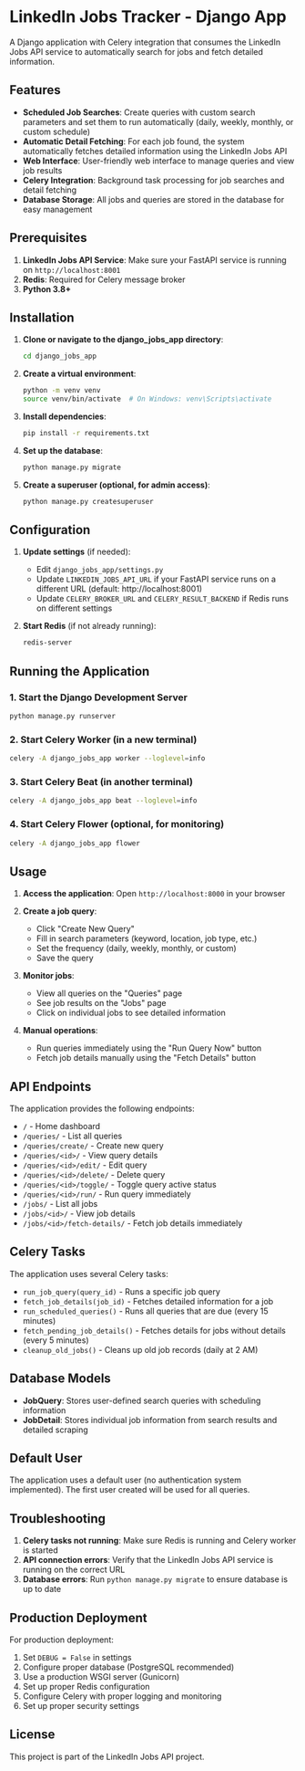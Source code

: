 # LinkedIn Jobs Tracker - Django App

A Django application with Celery integration that consumes the LinkedIn Jobs API service to automatically search for jobs and fetch detailed information.

## Features

- **Scheduled Job Searches**: Create queries with custom search parameters and set them to run automatically (daily, weekly, monthly, or custom schedule)
- **Automatic Detail Fetching**: For each job found, the system automatically fetches detailed information using the LinkedIn Jobs API
- **Web Interface**: User-friendly web interface to manage queries and view job results
- **Celery Integration**: Background task processing for job searches and detail fetching
- **Database Storage**: All jobs and queries are stored in the database for easy management

## Prerequisites

1. **LinkedIn Jobs API Service**: Make sure your FastAPI service is running on `http://localhost:8001`
2. **Redis**: Required for Celery message broker
3. **Python 3.8+**

## Installation

1. **Clone or navigate to the django_jobs_app directory**:
   ```bash
   cd django_jobs_app
   ```

2. **Create a virtual environment**:
   ```bash
   python -m venv venv
   source venv/bin/activate  # On Windows: venv\Scripts\activate
   ```

3. **Install dependencies**:
   ```bash
   pip install -r requirements.txt
   ```

4. **Set up the database**:
   ```bash
   python manage.py migrate
   ```

5. **Create a superuser (optional, for admin access)**:
   ```bash
   python manage.py createsuperuser
   ```

## Configuration

1. **Update settings** (if needed):
   - Edit `django_jobs_app/settings.py`
   - Update `LINKEDIN_JOBS_API_URL` if your FastAPI service runs on a different URL (default: http://localhost:8001)
   - Update `CELERY_BROKER_URL` and `CELERY_RESULT_BACKEND` if Redis runs on different settings

2. **Start Redis** (if not already running):
   ```bash
   redis-server
   ```

## Running the Application

### 1. Start the Django Development Server
```bash
python manage.py runserver
```

### 2. Start Celery Worker (in a new terminal)
```bash
celery -A django_jobs_app worker --loglevel=info
```

### 3. Start Celery Beat (in another terminal)
```bash
celery -A django_jobs_app beat --loglevel=info
```

### 4. Start Celery Flower (optional, for monitoring)
```bash
celery -A django_jobs_app flower
```

## Usage

1. **Access the application**: Open `http://localhost:8000` in your browser

2. **Create a job query**:
   - Click "Create New Query"
   - Fill in search parameters (keyword, location, job type, etc.)
   - Set the frequency (daily, weekly, monthly, or custom)
   - Save the query

3. **Monitor jobs**:
   - View all queries on the "Queries" page
   - See job results on the "Jobs" page
   - Click on individual jobs to see detailed information

4. **Manual operations**:
   - Run queries immediately using the "Run Query Now" button
   - Fetch job details manually using the "Fetch Details" button

## API Endpoints

The application provides the following endpoints:

- `/` - Home dashboard
- `/queries/` - List all queries
- `/queries/create/` - Create new query
- `/queries/<id>/` - View query details
- `/queries/<id>/edit/` - Edit query
- `/queries/<id>/delete/` - Delete query
- `/queries/<id>/toggle/` - Toggle query active status
- `/queries/<id>/run/` - Run query immediately
- `/jobs/` - List all jobs
- `/jobs/<id>/` - View job details
- `/jobs/<id>/fetch-details/` - Fetch job details immediately

## Celery Tasks

The application uses several Celery tasks:

- `run_job_query(query_id)` - Runs a specific job query
- `fetch_job_details(job_id)` - Fetches detailed information for a job
- `run_scheduled_queries()` - Runs all queries that are due (every 15 minutes)
- `fetch_pending_job_details()` - Fetches details for jobs without details (every 5 minutes)
- `cleanup_old_jobs()` - Cleans up old job records (daily at 2 AM)

## Database Models

- **JobQuery**: Stores user-defined search queries with scheduling information
- **JobDetail**: Stores individual job information from search results and detailed scraping

## Default User

The application uses a default user (no authentication system implemented). The first user created will be used for all queries.

## Troubleshooting

1. **Celery tasks not running**: Make sure Redis is running and Celery worker is started
2. **API connection errors**: Verify that the LinkedIn Jobs API service is running on the correct URL
3. **Database errors**: Run `python manage.py migrate` to ensure database is up to date

## Production Deployment

For production deployment:

1. Set `DEBUG = False` in settings
2. Configure proper database (PostgreSQL recommended)
3. Use a production WSGI server (Gunicorn)
4. Set up proper Redis configuration
5. Configure Celery with proper logging and monitoring
6. Set up proper security settings

## License

This project is part of the LinkedIn Jobs API project.

